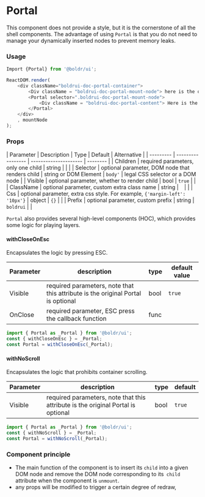 # Portal

This component does not provide a style, but it is the cornerstone of all the shell components. The advantage of using `Portal` is that you do not need to manage your dynamically inserted nodes to prevent memory leaks.

### Usage

```javascript
Import {Portal} from '@boldr/ui';

ReactDOM.render(
	<div className="boldrui-doc-portal-container">
		<Div className = "boldrui-doc-portal-mount-node"> here is the original content </ div>
		<Portal selector=".boldrui-doc-portal-mount-node">
			<Div className = "boldrui-doc-portal-content"> Here is the content that Portal is dynamically inserted </ div>
		</Portal>
	</div>
	, mountNode
);
```

### Props

| Parameter | Description | Type | Default | Alternative |
| --------- | ----------------- | --------------------- | -------- |
| Children | required parameters, only one child | string | |  |
| Selector | optional parameter, DOM node that renders child | string or DOM Element | `body'` | legal CSS selector or a DOM node |
| Visible | optional parameter, whether to render child | bool | `true` | |
| ClassName | optional parameter, custom extra class name | string | `` `` | |
| Css | optional parameter, extra css style. For example, `{'margin-left': '10px'}` | object | `{}` | |
| Prefix | optional parameter, custom prefix | string | `boldrui` |  |

`Portal` also provides several high-level components (HOC), which provides some logic for playing layers.

#### withCloseOnEsc

Encapsulates the logic by pressing ESC.

| Parameter | description | type | default value |
| ------- | ------------------------- | ---- | ------ |
| Visible | required parameters, note that this attribute is the original Portal is optional | bool | `true` |
| OnClose | required parameter, ESC press the callback function | func |  ` ` |

```javascript
import { Portal as _Portal } from '@boldr/ui';
const { withCloseOnEsc } = _Portal;
const Portal = withCloseOnEsc(_Portal);
```

#### withNoScroll

Encapsulates the logic that prohibits container scrolling.

| Parameter | description | type | default |
| ------- | ------------------------- | ---- | ------ |
| Visible | required parameters, note that this attribute is the original Portal is optional | bool | `true` |

```javascript
import { Portal as _Portal } from '@boldr/ui';
const { withNoScroll } = _Portal;
const Portal = withNoScroll(_Portal);
```

### Component principle

- The main function of the component is to insert its `child` into a given DOM node and remove the DOM node corresponding to its` child` attribute when the component is `unmount`.
- any props will be modified to trigger a certain degree of redraw,
